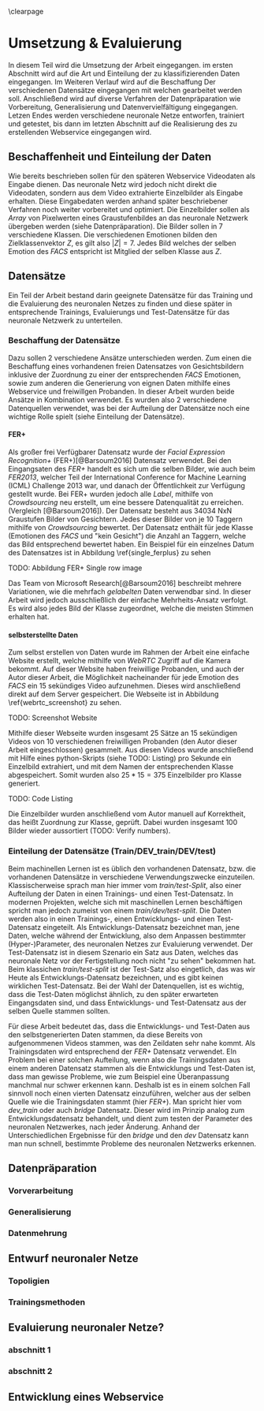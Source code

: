 \clearpage

# Umsetzung & Evaluierung

In diesem Teil wird die Umsetzung der Arbeit eingegangen. im ersten Abschnitt wird auf die Art und Einteilung der zu klassifizierenden Daten eingegangen. Im Weiteren Verlauf wird auf die Beschaffung Der verschiedenen Datensätze eingegangen mit welchen gearbeitet werden soll. Anschließend wird auf diverse Verfahren der Datenpräparation wie Vorbereitung, Generalisierung und Datenvervielfältigung eingegangen. Letzen Endes werden verschiedene neuronale Netze entworfen, trainiert und getestet, bis dann im letzten Abschnitt auf die Realisierung des zu erstellenden Webservice eingegangen wird.

## Beschaffenheit und Einteilung der Daten

Wie bereits beschrieben sollen für den späteren Webservice Videodaten als Eingabe dienen. Das neuronale Netz wird jedoch nicht direkt die Videodaten, sondern aus dem Video extrahierte Einzelbilder als Eingabe erhalten. Diese Eingabedaten werden anhand später beschriebener Verfahren noch weiter vorbereitet und optimiert.
Die Einzelbilder sollen als *Array* von Pixelwerten eines Graustufenbildes an das neuronale Netzwerk übergeben werden (siehe Datenpräparation).
Die Bilder sollen in 7 verschiedene Klassen. Die verschiedenen Emotionen bilden den Zielklassenvektor $Z$, es gilt also $|Z| = 7$. Jedes Bild welches der selben Emotion des *FACS* entspricht ist Mitglied der selben Klasse aus $Z$.

## Datensätze

Ein Teil der Arbeit bestand darin geeignete Datensätze für das Training und die Evaluierung des neuronalen Netzes zu finden und diese später in entsprechende Trainings, Evaluierungs und Test-Datensätze für das neuronale Netzwerk zu unterteilen.

### Beschaffung der Datensätze

Dazu sollen 2 verschiedene Ansätze unterschieden werden. Zum einen die Beschaffung eines vorhandenen freien Datensatzes von Gesichtsbildern inklusive der Zuordnung zu einer der entsprechenden *FACS* Emotionen, sowie zum anderen die Generierung von eignen Daten mithilfe eines Webservice und freiwillgen Probanden. 
In dieser Arbeit wurden beide Ansätze in Kombination verwendet. Es wurden also 2 verschiedene Datenquellen verwendet, was bei der Aufteilung der Datensätze noch eine wichtige Rolle spielt (siehe Einteilung der Datensätze<!--TODO: this may changes -->). 

#### FER+

Als großer frei Verfügbarer Datensatz wurde der *Facial Expression Recognition+* (FER+)[@Barsoum2016] Datensatz verwendet. Bei den Eingangsaten des *FER+* handelt es sich um die selben Bilder, wie auch beim *FER2013*, welcher Teil der International Conference for Machine Learning (ICML) Challenge 2013 war, und danach der Öffentlichkeit zur Verfügung gestellt wurde. Bei FER+ wurden jedoch alle *Label*, mithilfe von *Crowdsourcing* neu erstellt, um eine bessere Datenqualität zu erreichen. (Vergleich [@Barsoum2016]). Der Datensatz besteht aus 34034 NxN Graustufen Bilder von Gesichtern. Jedes dieser Bilder von je 10 Taggern mithilfe von *Crowdsourcing* bewertet. Der Datensatz enthält für jede Klasse (Emotionen des *FACS* und "kein Gesicht") die Anzahl an Taggern, welche das Bild entsprechend bewertet haben.
Ein Beispiel für ein einzelnes Datum des Datensatzes ist in Abbildung \ref{single_ferplus} zu sehen

TODO: Abbildung FER+ Single row image

Das Team von Microsoft Research[@Barsoum2016] beschreibt mehrere Variationen, wie die mehrfach *gelabelten* Daten verwendbar sind. In dieser Arbeit wird jedoch ausschließlich der einfache Mehrheits-Ansatz verfolgt. Es wird also jedes Bild der Klasse zugeordnet, welche die meisten Stimmen erhalten hat.

#### selbsterstellte Daten

Zum selbst erstellen von Daten wurde im Rahmen der Arbeit eine einfache Website erstellt, welche mithilfe von *WebRTC* Zugriff auf die Kamera bekommt. Auf dieser Website haben freiwillige Probanden, und auch der Autor dieser Arbeit, die Möglichkeit nacheinander für jede Emotion des *FACS* ein 15 sekündiges Video aufzunehmen. Dieses wird anschließend direkt auf dem Server gespeichert. Die Webseite ist in Abbildung \ref{webrtc_screenshot} zu sehen.

TODO: Screenshot Website

Mithilfe dieser Webseite wurden insgesamt 25 Sätze an 15 sekündigen Videos von 10 verschiedenen freiwilligen Probanden (den Autor dieser Arbeit eingeschlossen) gesammelt. Aus diesen Videos wurde anschließend mit Hilfe eines python-Skripts (siehe TODO: Listing) pro Sekunde ein Einzelbild extrahiert, und mit dem Namen der entsprechenden Klasse abgespeichert. Somit wurden also $25 * 15 = 375$ Einzelbilder pro Klasse generiert.

TODO: Code Listing


Die Einzelbilder wurden anschließend vom Autor manuell auf Korrektheit, das heißt Zuordnung zur Klasse, geprüft. Dabei wurden insgesamt 100 Bilder wieder aussortiert (TODO: Verify numbers).


### Einteilung der Datensätze (Train/DEV_train/DEV/test)

Beim machinellen Lernen ist es üblich den vorhandenen Datensatz, bzw. die vorhandenen Datensätze in verschiedene Verwendungszwecke einzuteilen. Klassischerweise sprach man hier immer vom *train/test-Split*, also einer Aufteilung der Daten in einen Trainings- und einen Test-Datensatz. In modernen Projekten, welche sich mit maschinellen Lernen beschäftigen spricht man jedoch zumeist von einem *train/dev/test-split*. Die Daten werden also in einen Trainings-, einen Entwicklungs- und einen Test-Datensatz eingeteilt. Als Entwicklungs-Datensatz bezeichnet man, jene Daten, welche während der Entwicklung, also dem Anpassen bestimmter (Hyper-)Parameter, des neuronalen Netzes zur Evaluierung verwendet. Der Test-Datensatz ist in diesem Szenario ein Satz aus Daten, welches das neuronale Netz vor der Fertigstellung noch nicht "zu sehen" bekommen hat. Beim klassichen *train/test-split* ist der Test-Satz also eingetlich, das was wir Heute als Entwicklungs-Datensatz bezeichnen, und es gibt keinen wirklichen Test-Datensatz.
Bei der Wahl der Datenquellen, ist es wichtig, dass die Test-Daten möglichst ähnlich, zu den später erwarteten Eingangsdaten sind, und dass Entwicklungs- und Test-Datensatz aus der selben Quelle stammen sollten.

Für diese Arbeit bedeutet das, dass die Entwicklungs- und Test-Daten aus den selbstgenerierten Daten stammen, da diese Bereits von aufgenommenen Videos stammen, was den Zeildaten sehr nahe kommt.
Als Trainingsdaten wird entsprechend der *FER+* Datensatz verwendet.
EIn Problem bei einer solchen Aufteilung, wenn also die Trainingsdaten aus einem anderen Datensatz stammen als die Entwicklungs und Test-Daten ist, dass man gewisse Probleme, wie zum Beispiel eine Überanpassung manchmal nur schwer erkennen kann. Deshalb ist es in einem solchen Fall sinnvoll noch einen vierten Datensatz einzuführen, welcher aus der selben Quelle wie die Trainingsdaten stammt (hier *FER+*). Man spricht hier vom *dev_train* oder auch *bridge* Datensatz. Dieser wird im Prinzip analog zum Entwicklungsdatensatz behandelt, und dient zum testen der Parameter des neuronalen Netzwerkes, nach jeder Änderung. Anhand der Unterschiedlichen Ergebnisse für den *bridge* und den *dev* Datensatz kann man nun schnell, bestimmte Probleme des neuronalen Netzwerks erkennen.

## Datenpräparation

### Vorverarbeitung

### Generalisierung

### Datenmehrung

## Entwurf neuronaler Netze

### Topoligien

### Trainingsmethoden


## Evaluierung neuronaler Netze?

### abschnitt 1

### abschnitt 2

## Entwicklung eines Webservice




<!-- expose:
3. Umsetzung & Evaluierung
	1. Prototyping
		1. Aufbau verschiedener neuronaler Netze
		2. Trainieren der Modelle
		3. Bereitstellung als Webservice
	2. Experiment
		1. Verifizieren mit Testdaten
		2. Untersuchung der Genauigkeit
	3. Ergebnisse
-->